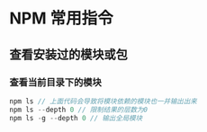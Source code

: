 # NPM 常用指令

## 查看安装过的模块或包

### 查看当前目录下的模块

```js
npm ls // 上面代码会导致将模块依赖的模块也一并输出出来
npm ls --depth 0 // 限制结果的层数为0
npm ls -g --depth 0 // 输出全局模块

```


